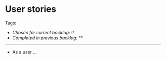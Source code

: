 # User stories
Tags:
- *Chosen for current backlog: !!*
- *Completed in previous backlog: \*\**
----

- As a user ...
